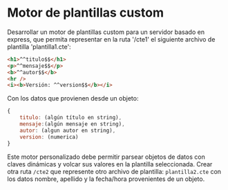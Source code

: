 # Motor de plantillas custom

Desarrollar un motor de plantillas custom para un servidor basado en express, que permita representar en la ruta '/cte1' el siguiente archivo de plantilla 'plantilla1.cte':

```html
<h1>^^titulo$$</h1>
<p>^^mensaje$$</p>
<b>^^autor$$</b>
<hr />
<i><b>Versión: ^^version$$</b></i>
```

Con los datos que provienen desde un objeto:

```javascript
{
    titulo: (algún título en string),
    mensaje:(algún mensaje en string),
    autor: (algun autor en string),
    version: (numerica)
}
```

Este motor personalizado debe permitir parsear objetos de datos con claves dinámicas y volcar sus valores en la plantilla seleccionada.
Crear otra ruta `/cte2` que represente otro archivo de plantilla: `plantilla2.cte` con los datos nombre, apellido y la fecha/hora provenientes de un objeto.
